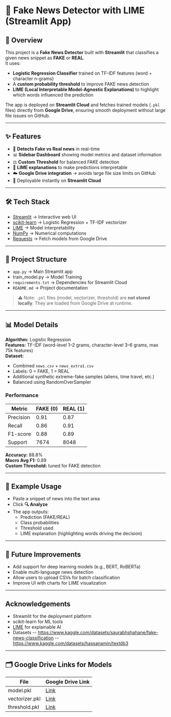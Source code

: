 # 📰 Fake News Detector with LIME (Streamlit App)

## 📌 Overview
This project is a **Fake News Detector** built with **Streamlit** that classifies a given news snippet as **FAKE** or **REAL**.  
It uses:

- **Logistic Regression Classifier** trained on TF-IDF features (word + character n-grams)
- A **custom probability threshold** to improve FAKE news detection
- **LIME (Local Interpretable Model-Agnostic Explanations)** to highlight which words influenced the prediction

The app is deployed on **Streamlit Cloud** and fetches trained models (`.pkl` files) directly from **Google Drive**, ensuring smooth deployment without large file issues on GitHub.

---

## ✨ Features
- 📰 **Detects Fake vs Real news** in real-time
- 📊 **Sidebar Dashboard** showing model metrics and dataset information
- ⚖️ **Custom Threshold** for balanced FAKE detection
- 🔎 **LIME explanations** to make predictions interpretable
- ☁️ **Google Drive integration** → avoids large file size limits on GitHub
- 🚀 Deployable instantly on **Streamlit Cloud**

---

## 🛠️ Tech Stack
- [Streamlit](https://streamlit.io/) → Interactive web UI
- [scikit-learn](https://scikit-learn.org/) → Logistic Regression + TF-IDF vectorizer
- [LIME](https://github.com/marcotcr/lime) → Model interpretability
- [NumPy](https://numpy.org/) → Numerical computations
- [Requests](https://docs.python-requests.org/) → Fetch models from Google Drive

---

## 📂 Project Structure
- `app.py` → Main Streamlit app
- train_model.py → Model Training
- `requirements.txt` → Dependencies for Streamlit Cloud  
- `README.md` → Project documentation  

> ⚠️ Note: `.pkl` files (model, vectorizer, threshold) are **not stored locally**. They are loaded from Google Drive at runtime.

---

## 📊 Model Details

**Algorithm:** Logistic Regression  
**Features:** TF-IDF (word-level 1–2 grams, character-level 3–6 grams, max 75k features)  
**Dataset:**
- Combined `news.csv` + `news_extra1.csv`
- Labels: 0 = FAKE, 1 = REAL
- Additional synthetic extreme-fake samples (aliens, time travel, etc.)
- Balanced using RandomOverSampler

### Performance

| Metric    | FAKE (0) | REAL (1) |
|-----------|----------|----------|
| Precision | 0.91     | 0.87     |
| Recall    | 0.86     | 0.91     |
| F1-score  | 0.88     | 0.89     |
| Support   | 7674     | 8048     |

**Accuracy:** 88.8%  
**Macro Avg F1:** 0.89  
**Custom Threshold:** tuned for FAKE detection

---

## 🔎 Example Usage

- Paste a snippet of news into the text area  
- Click **🔍 Analyze**  
- The app outputs:  
  - Prediction (FAKE/REAL)  
  - Class probabilities  
  - Threshold used  
  - LIME explanation (highlighting words driving the decision)

---

## 🚀 Future Improvements

- Add support for deep learning models (e.g., BERT, RoBERTa)  
- Enable multi-language news detection  
- Allow users to upload CSVs for batch classification  
- Improve UI with charts for LIME visualization

---

## Acknowledgements

- Streamlit for the deployment platform  
- scikit-learn for ML tools  
- [LIME](https://github.com/marcotcr/lime) for explainable AI  
- Datasets 
  -- https://www.kaggle.com/datasets/saurabhshahane/fake-news-classification
  -- https://www.kaggle.com/datasets/hassanamin/textdb3

---

## 🗂️ Google Drive Links for Models

| File             | Google Drive Link |
|-----------------|-----------------|
| model.pkl       | [Link](https://drive.google.com/file/d/16E2-kJiQUSvVwFPk4lXnZoYlWc9anSF7/view?usp=sharing) |
| vectorizer.pkl  | [Link](https://drive.google.com/file/d/1Lvrtj2M_cVmcjMVF4_xmiD80nN5Epeep/view?usp=sharing) |
| threshold.pkl   | [Link](https://drive.google.com/file/d/1Otfi_VsZG1_C3jguU0fzyncGFk4pnWDO/view?usp=sharing) |

